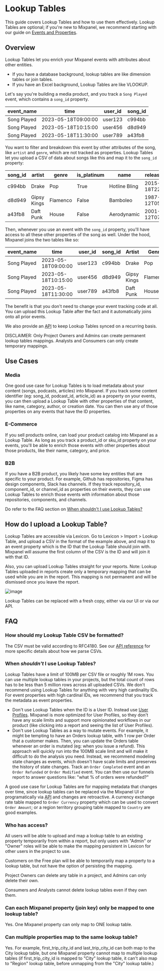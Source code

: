 # Lookup Tables


This guide covers Lookup Tables and how to use them effectively. Lookup Tables are optional; if you're new to Mixpanel, we recommend starting with our guide on [Events and Properties](/docs/data-structure/events-and-properties).

## Overview

Lookup Tables let you enrich your Mixpanel events with attributes about other entities.
* If you have a database background, lookup tables are like dimension tables or join tables.
* If you have an Excel background, Lookup Tables are like VLOOKUP. 

Let's say you're building a media product, and you track a `Song Played` event, which contains a `song_id` property. 

| event_name  | time                | user_id  | song_id |
|-------------|---------------------|----------|---------|
| Song Played | 2023-05-18T09:00:00 | user123  | c994bb  |
| Song Played | 2023-05-18T10:15:00 | user456  | d8d949  |
| Song Played | 2023-05-18T11:30:00 | user789  | a43fb8  |


You want to filter and breakdown this event by other attributes of the song, like `artist` and `genre`, which are not tracked as properties. Lookup Tables let you upload a CSV of data about songs like this and map it to the `song_id` property:

| song_id| artist      | genre   | is_platinum | name          | release_date         
|--------|-------------|---------|-------------|---------------|----------------------
| c994bb | Drake       | Pop     | True        | Hotline Bling | 2015-10-18T22:00:00  
| d8d949 | Gipsy Kings | Flamenco| False       | Bamboleo      | 1987-07-12T05:00:00  
| a43fb8 | Daft Punk   | House   | False       | Aerodynamic   | 2001-03-12T07:30:00  


Then, whenever you use an event with the `song_id` property, you'll have access to all these other properties of the song as well. Under the hood, Mixpanel joins the two tables like so:

| event_name | time                 | user_id  | song_id | Artist      | Genre   | is_platinum | Name         | Release_date          |
|------------|----------------------|----------|--------|-------------|---------|-------------|---------------|-----------------------|
| Song Played | 2023-05-18T09:00:00 | user123  | c994bb | Drake       | Pop     | True        | Hotline Bling | 2015-10-18T22:00:00   |
| Song Played | 2023-05-18T10:15:00 | user456  | d8d949 | Gipsy Kings | Flamenco| False       | Bamboleo      | 1987-07-12T05:00:00   |
| Song Played | 2023-05-18T11:30:00 | user789  | a43fb8 | Daft Punk   | House   | False       | Aerodynamic   | 2001-03-12T07:30:00   |

The benefit is that you don't need to change your event tracking code at all. You can upload this Lookup Table after the fact and it automatically joins onto all prior events.

We also provide an [API](https://developer.mixpanel.com/reference/replace-lookup-table) to keep Lookup Tables synced on a recurring basis.

DISCLAIMER: Only Project Owners and Admins can create permanent lookup tables mappings. Analysts and Consumers can only create temporary mappings.

## Use Cases

### Media
One good use case for Lookup Tables is to load metadata about your content (songs, podcasts, articles) into Mixpanel. If you track some content identifier (eg: song_id, podcast_id, article_id) as a property on your events, you can then upload a Lookup Table with other properties of that content, like name, category, author, or creation date. You can then use any of those properties on any events that have the ID properties.

### E-Commerce
If you sell products online, can load your product catalog into Mixpanel as a Lookup Table. As long as you track a product_id or sku_id property on your events, you'll be able to enrich those events with other properties about those products, like their name, category, and price.

### B2B
If you have a B2B product, you likely have some key entities that are specific to your product. For example, Github has repositories, Figma has design components, Slack has channels. If they track repository_id, component_id, or channel_id as properties on their events, they can use Lookup Tables to enrich those events with information about those repositories, components, and channels.

Do refer to the FAQ section on [When shouldn't I use Lookup Tables?](/docs/data-structure/lookup-tables#when-shouldnt-i-use-lookup-tables)

## How do I upload a Lookup Table?
Lookup Tables are accessible via Lexicon. Go to Lexicon > Import > Lookup Table, and upload a CSV in the format of the example above, and map it to an event property which is the ID that the Lookup Table should join with. Mixpanel will assume the first column of the CSV is the ID and will join it with that ID.

Also, you can upload Lookup Tables straight for your reports. Note: Lookup Tables uploaded in reports create only a temporary mapping that can be used while you are in the report. This mapping is not permanent and will be dismissed once you leave the report.

![image](https://github.com/mixpanel/docs/assets/17679378/edb80cee-3821-4ae4-958f-c9524f8bfee7)

Lookup Tables can be replaced with a fresh copy, either via our UI or via our API.


## FAQ

### How should my Lookup Table CSV be formatted?
The CSV must be valid according to RFC4180. See our [API reference](https://developer.mixpanel.com/reference/replace-lookup-table) for more specific details about how we parse CSVs.

### When _shouldn't_  I use Lookup Tables?
Lookup Tables have a limit of 100MB per CSV file or roughly 1M rows. You can use multiple lookup tables in your projects, but the total count of rows has to be less than 5 million rows across all uploaded CSVs. We don't recommend using Lookup Tables for anything with very high cardinality IDs. For event properties with high cardinal IDs, we recommend that you track the metadata as event properties.

* Don't use Lookup Tables when the ID is a User ID. Instead use [User Profiles](/docs/data-structure/user-profiles). Mixpanel is more optimized for User Profiles, so they don't have any scale limits and support more opinionated workflows in our product (like clicking into a report and seeing the list of User Profiles).
* Don't use Lookup Tables as a way to mutate events. For example, it might be tempting to have an Orders lookup table, with 1 row per Order that a customer makes. Then, you can update the Orders table whenever an order is mutated (eg: when you issue a refund). This approach will quickly run into the 100MB scale limit and will make it difficult to do the analysis you need. Instead, we recommend modeling state changes as events, which doesn't have scale limits and preserves the history of state changes. Track an `Order Completed` event and an `Order Refunded` or `Order Modified` event. You can then use our funnels report to answer questions like: "what % of orders were refunded?"

A good use case for Lookup Tables are for mapping metadata that changes over time, since lookup tables can be replaced via the Mixpanel UI or programatically via [API](https://developer.mixpanel.com/reference/replace-lookup-table) and changes are retroactive. A currency exchange rate table mapped to `Order Currency` property which can be used to convert `Order Amount`; or a region territory grouping table mapped to `Country` are good examples.

### Who has access? 

All users will be able to upload and map a lookup table to an existing property temporarily from within a report, but only users with "Admin" or "Owner" roles will be able to make the mapping persistent in Lexicon for other users in the project to use.

Customers on the Free plan will be able to temporarily map a property to a lookup table, but not have the option of persisting the mapping.

Project Owners can delete any table in a project, and Admins can only delete their own.
 
Consumers and Analysts cannot delete lookup tables even if they own them.

### Can each Mixpanel property (join key) only be mapped to one lookup table?

Yes. One Mixpanel property can only map to ONE lookup table.

### Can multiple properties map to the same lookup table?

Yes. For example, first_trip_city_id and last_trip_city_id can both map to the City lookup table, but one Mixpanel property cannot map to multiple lookup tables (if first_trip_city_id is mapped to "City" lookup table, it can't also map to "Region" lookup table, before unmapping from the "City" lookup table.)
